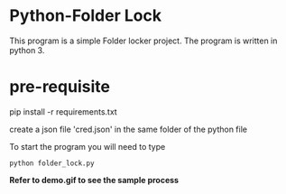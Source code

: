 # Python-Folder Lock

This program is a simple Folder locker project. The program is written in python 3. 

# pre-requisite
pip install -r requirements.txt

create a json file 'cred.json' in the same folder of the python file

To start the program you will need to type 

``` python folder_lock.py ```

**Refer to demo.gif to see the sample process**
